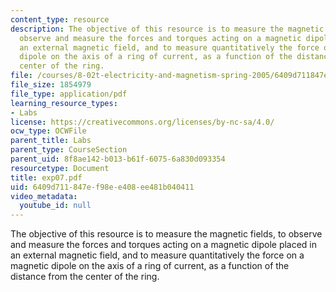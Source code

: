 ```yaml
---
content_type: resource
description: The objective of this resource is to measure the magnetic fields, to
  observe and measure the forces and torques acting on a magnetic dipole placed in
  an external magnetic field, and to measure quantitatively the force on a magnetic
  dipole on the axis of a ring of current, as a function of the distance from the
  center of the ring.
file: /courses/8-02t-electricity-and-magnetism-spring-2005/6409d711847ef98ee408ee481b040411_exp07.pdf
file_size: 1854979
file_type: application/pdf
learning_resource_types:
- Labs
license: https://creativecommons.org/licenses/by-nc-sa/4.0/
ocw_type: OCWFile
parent_title: Labs
parent_type: CourseSection
parent_uid: 8f8ae142-b013-b61f-6075-6a830d093354
resourcetype: Document
title: exp07.pdf
uid: 6409d711-847e-f98e-e408-ee481b040411
video_metadata:
  youtube_id: null
---
```

The objective of this resource is to measure the magnetic fields, to observe and measure the forces and torques acting on a magnetic dipole placed in an external magnetic field, and to measure quantitatively the force on a magnetic dipole on the axis of a ring of current, as a function of the distance from the center of the ring.